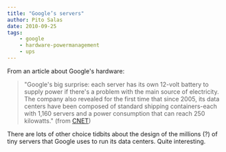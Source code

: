 ```yaml
---
title: "Google’s servers"
author: Pito Salas
date: 2010-09-25
tags:
    - google
    - hardware-powermanagement
    - ups
---
```




From an article about Google's hardware:

> "Google's big surprise: each server has its own 12-volt battery to supply
> power if there's a problem with the main source of electricity. The company
> also revealed for the first time that since 2005, its data centers have been
> composed of standard shipping containers-each with 1,160 servers and a power
> consumption that can reach 250 kilowatts." (from
> [CNET](<http://news.cnet.com/8301-1001_3-10209580-92.html#ixzz10XkZTfvG>
> "CNET"))

There are lots of other choice tidbits about the design of the millions (?) of
tiny servers that Google uses to run its data centers. Quite interesting.


